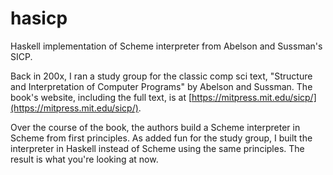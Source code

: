 # hasicp
Haskell implementation of Scheme interpreter from Abelson and Sussman's SICP.

Back in 200x, I ran a study group for the classic comp sci text, "Structure and Interpretation of
Computer Programs" by Abelson and Sussman. The book's website, including the full text, is at
[https://mitpress.mit.edu/sicp/](https://mitpress.mit.edu/sicp/).

Over the course of the book, the authors build a Scheme interpreter in Scheme from first principles.
As added fun for the study group, I built the interpreter in Haskell instead of Scheme using the same 
principles. The result is what you're looking at now.
